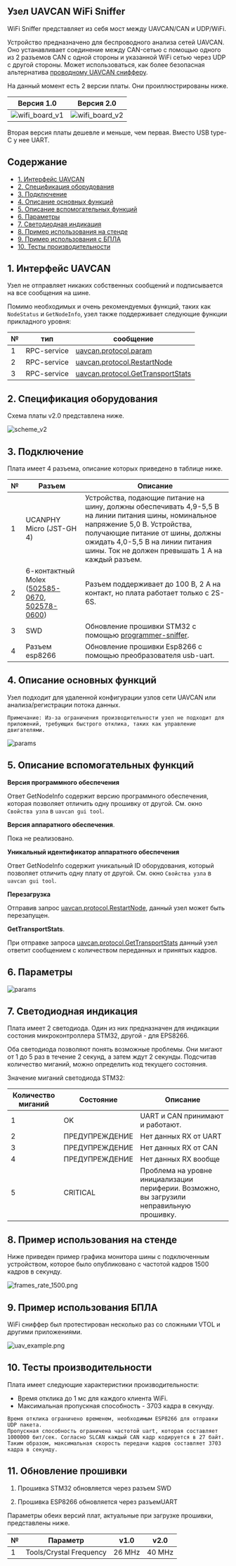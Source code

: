 ## Узел UAVCAN WiFi Sniffer

WiFi Sniffer представляет из себя мост между UAVCAN/CAN и UDP/WiFi.

Устройство предназначено для беспроводного анализа сетей UAVCAN. Оно устанавливает соединение между CAN-сетью с помощью одного из 2 разъемов CAN с одной стороны и указанной WiFi сетью через UDP с другой стороны.
Может использоваться, как более безопасная альтернатива [проводному UAVCAN снифферу](https://github.com/InnopolisAero/inno_uavcan_node_binaries/blob/master/doc/programmer_sniffer/README_ru.md).

На данный момент есть 2 версии платы. Они проиллюстрированы ниже.

Версия 1.0                 | Версия 2.0
:-------------------------:|:-------------------------:
![wifi_board_v1](wifi_board_v1.png?raw=true)  |  ![wifi_board_v2](wifi_board_v2.png?raw=true)

Вторая версия платы дешевле и меньше, чем первая. Вместо USB type-C у нее UART.

## Содержание
  - [1. Интерфейс UAVCAN](#1-uavcan-interface)
  - [2. Спецификация оборудования](#2-hardware-specification)
  - [3. Подключение](#3-wire)
  - [4. Описание основных функций](#4-main-function-description)
  - [5. Описание вспомогательных функций](#5-auxiliary-function-description)
  - [6. Параметры](#6-parameters)
  - [7. Светодиодная индикация](#7-led-indication)
  - [8. Пример использования на стенде](#8-usage-example-on-a-table)
  - [9. Пример использования с БПЛА](#9-uav-usage-example)
  - [10. Тесты производительности](#10-performance-tests)


## 1. Интерфейс UAVCAN <a name="1-uavcan-interface"></a> 

Узел не отправляет никаких собственных сообщений и подписывается на все сообщения на шине.

Помимо необходимых и очень рекомендуемых функций, таких как `NodeStatus` и `GetNodeInfo`, узел также поддерживает следующие функции прикладного уровня:

| № | тип | сообщение |
| - | --------- | -------- |
| 1 | RPC-service | [uavcan.protocol.param](https://dronecan.github.io/Specification/7._List_of_standard_data_types/#uavcanprotocolparam) |
| 2 | RPC-service | [uavcan.protocol.RestartNode](https://dronecan.github.io/Specification/7._List_of_standard_data_types/#restartnode) |
| 3 | RPC-service | [uavcan.protocol.GetTransportStats](https://dronecan.github.io/Specification/7._List_of_standard_data_types/#gettransportstats) |

## 2. Спецификация оборудования <a name="2-hardware-specification"></a> 

Схема платы v2.0 представлена ниже.

![scheme_v2](scheme_v2.png?raw=true)

## 3. Подключение <a name="3-wire"></a> 

Плата имеет 4 разъема, описание которых приведено в таблице ниже.

| № | Разъем | Описание |
| - | --------- | ----------- |
| 1 | UCANPHY Micro (JST-GH 4) | Устройства, подающие питание на шину, должны обеспечивать 4,9-5,5 В на линии питания шины, номинальное напряжение 5,0 В. Устройства, получающие питание от шины, должны ожидать 4,0-5,5 В на линии питания шины. Ток не должен превышать 1 А на каждый разъем. |
| 2 | 6-контактный Molex ([502585-0670](https://www.molex.com/molex/products/part-detail/pcb_receptacles/5025850670), [502578-0600](https://www.molex.com/molex/products/part-detail/crimp_housings/5025780600)) | Разъем поддерживает до 100 В, 2 A на контакт, но плата работает только с 2S-6S. |
| 3 | SWD | Обновление прошивки STM32 с помощью [programmer-sniffer](doc/programmer_sniffer/README.md). |
| 4 | Разъем esp8266 | Обновление прошивки Esp8266 с помощью преобразователя usb-uart. |


## 4. Описание основных функций <a name="4-main-function-description"></a> 

Узел подходит для удаленной конфигурации узлов сети UAVCAN или анализа/регистрации потока данных.

```
Примечание: Из-за ограничения производительности узел не подходит для приложений, требующих быстрого отклика, таких как управление двигателями.
```

![params](params.png?raw=true "params")

## 5. Описание вспомогательных функций <a name="5-auxiliary-function-description"></a> 

**Версия программного обеспечения**

Ответ GetNodeInfo содержит версию программного обеспечения, которая позволяет отличить одну прошивку от другой. См. окно `Свойства узла` в `uavcan gui tool`.

**Версия аппаратного обеспечения**.

Пока не реализовано.

**Уникальный идентификатор аппаратного обеспечения**

Ответ GetNodeInfo содержит уникальный ID оборудования, который позволяет отличить одну плату от другой. См. окно `Свойства узла` в `uavcan gui tool`.

**Перезагрузка**

Отправив запрос [uavcan.protocol.RestartNode](https://dronecan.github.io/Specification/7._List_of_standard_data_types/#restartnode), данный узел может быть перезапущен.

**GetTransportStats**.

При отправке запроса [uavcan.protocol.GetTransportStats](https://dronecan.github.io/Specification/7._List_of_standard_data_types/#gettransportstats) данный узел ответит сообщением с количеством переданных и принятых кадров.

## 6. Параметры

![params](params.png?raw=true "params")

## 7. Светодиодная индикация <a name="7-led-indication"></a> 

Плата имеет 2 светодиода. Один из них предназначен для индикации состония микроконтроллера STM32, другой - для EPS8266.

Оба светодиода позволяют понять возможные проблемы. Они мигают от 1 до 5 раз в течение 2 секунд, а затем ждут 2 секунды. Подсчитав количество миганий, можно определить код текущего состояния.

Значение миганий светодиода STM32:

| Количество миганий | Состояние | Описание |
| ---------------- | -------------- | ------------------------------- |
| 1 | OK | UART и CAN принимают и работают.
| 2 | ПРЕДУПРЕЖДЕНИЕ | Нет данных RX от UART |
| 3 | ПРЕДУПРЕЖДЕНИЕ | Нет данных RX от CAN | 
| 4 | ПРЕДУПРЕЖДЕНИЕ | Нет данных RX вообще |
| 5 | CRITICAL | Проблема на уровне инициализации периферии. Возможно, вы загрузили неправильную прошивку. |

## 8. Пример использования на стенде <a name="8-usage-example-on-a-table"></a> 

Ниже приведен пример графика монитора шины с подключенным устройством, которое было опубликовано с частотой кадров 1500 кадров в секунду. 

![frames_rate_1500.png](frames_rate_1500.png?raw=true "frames_rate_1500.png")

## 9. Пример использования БПЛА <a name="9-uav-usage-example"></a> 

WiFi сниффер был протестирован несколько раз со сложными VTOL и другими приложениями.

![uav_example.png](uav_example.png?raw=true "uav_example.png")

## 10. Тесты производительности <a name="10-performance-tests"></a> 

Плата имеет следующие характеристики производительности:
- Время отклика до 1 мс для каждого клиента WiFi.
- Максимальная пропускная способность - 3703 кадра в секунду.

```
Время отклика ограничено временем, необходимым ESP8266 для отправки UDP пакета.
Пропускная способность ограничена частотой uart, которая составляет 1000000 бит/сек. Согласно SLCAN каждый CAN кадр кодируется в 27 байт. Таким образом, максимальная скорость передачи кадров составляет 3703 кадра в секунду.
```

## 11. Обновление прошивки <a name="11-how-to-upload-firmware"></a>

1. Прошивка STM32 обновляется через разъем SWD

2. Прошивка ESP8266 обновляется через разъемUART

Параметры обеих версий плат, актуальные при загрузке прошивки, представлены ниже.

| № | Параметр                | v1.0      | v2.0    |
| - | ----------------------- | --------- | ------- |
| 1 | Tools/Crystal Frequency | 26 MHz    | 40 MHz  |
